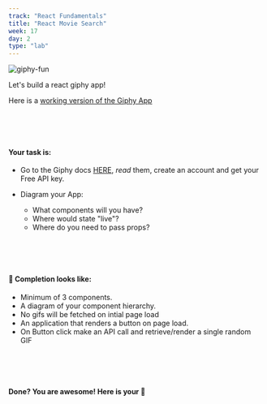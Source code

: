 ```yaml
---
track: "React Fundamentals"
title: "React Movie Search"
week: 17
day: 2
type: "lab"
---
```


![giphy-fun](https://i.imgur.com/wAgoirm.png)

Let's build a react giphy app!

Here is a <a target="_blank" href="https://v72lsl.csb.app/">working version of the Giphy App</a>

<br>
<br>
<br>

#### Your task is:

- Go to the Giphy docs [HERE](https://developers.giphy.com/docs/), _read_ them, create an account and get your Free API key.

- Diagram your App:
  - What components will you have?
  - Where would state "live"?
  - Where do you need to pass props?

<br>
<br>
<br>

#### 🚀 Completion looks like:

- Minimum of 3 components.
- A diagram of your component hierarchy.
- No gifs will be fetched on intial page load
- An application that renders a button on page load.
- On Button click make an API call and retrieve/render a single random GIF

<br>
<br>
<br>

#### Done? You are awesome! Here is your 🍪

